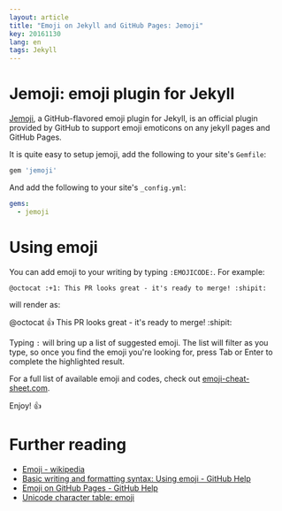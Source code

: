 ```yaml
---
layout: article
title: "Emoji on Jekyll and GitHub Pages: Jemoji"
key: 20161130
lang: en
tags: Jekyll
---
```


# Jemoji: emoji plugin for Jekyll

[Jemoji](https://github.com/jekyll/jemoji), a GitHub-flavored emoji plugin for Jekyll, is an official plugin provided by GitHub to support emoji emoticons on any jekyll pages and GitHub Pages.

It is quite easy to setup jemoji, add the following to your site's `Gemfile`:

```ruby
gem 'jemoji'
```

And add the following to your site's `_config.yml`:

```yaml
gems:
  - jemoji
```

# Using emoji

You can add emoji to your writing by typing `:EMOJICODE:`. For example:

```
@octocat :+1: This PR looks great - it's ready to merge! :shipit:
```

will render as:

@octocat :+1: This PR looks great - it's ready to merge! :shipit:

Typing `:` will bring up a list of suggested emoji. The list will filter as you type, so once you find the emoji you're looking for, press Tab or Enter to complete the highlighted result.

For a full list of available emoji and codes, check out [emoji-cheat-sheet.com](http://www.webpagefx.com/tools/emoji-cheat-sheet/).

Enjoy! :+1:

# Further reading

* [Emoji - wikipedia](https://en.wikipedia.org/wiki/Emoji)
* [Basic writing and formatting syntax: Using emoji - GitHub Help](https://help.github.com/articles/basic-writing-and-formatting-syntax/#using-emoji)
* [Emoji on GitHub Pages - GitHub Help](https://help.github.com/articles/emoji-on-github-pages/)
* [Unicode character table: emoji](http://unicode-table.com/en/#emoticons)
